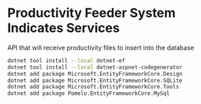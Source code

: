# Productivity Feeder System Indicates Services

API that will receive productivity files to insert into the database

```bash
dotnet tool install --local dotnet-ef
dotnet tool install --local dotnet-aspnet-codegenerator
dotnet add package Microsoft.EntityFrameworkCore.Design
dotnet add package Microsoft.EntityFrameworkCore.SQLite
dotnet add package Microsoft.EntityFrameworkCore.Tools
dotnet add package Pomelo.EntityFrameworkCore.MySql
```